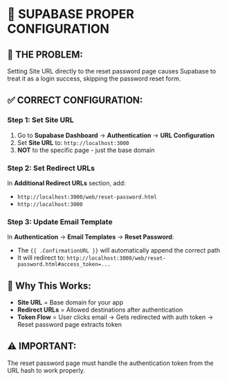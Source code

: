 # 🔧 SUPABASE PROPER CONFIGURATION

## 🚨 **THE PROBLEM:**
Setting Site URL directly to the reset password page causes Supabase to treat it as a login success, skipping the password reset form.

## ✅ **CORRECT CONFIGURATION:**

### **Step 1: Set Site URL**
1. Go to **Supabase Dashboard** → **Authentication** → **URL Configuration**
2. Set **Site URL** to: `http://localhost:3000`
3. **NOT** to the specific page - just the base domain

### **Step 2: Set Redirect URLs**
In **Additional Redirect URLs** section, add:
- `http://localhost:3000/web/reset-password.html`
- `http://localhost:3000`

### **Step 3: Update Email Template**
In **Authentication** → **Email Templates** → **Reset Password**:
- The `{{ .ConfirmationURL }}` will automatically append the correct path
- It will redirect to: `http://localhost:3000/web/reset-password.html#access_token=...`

## 🎯 **Why This Works:**
- **Site URL** = Base domain for your app
- **Redirect URLs** = Allowed destinations after authentication
- **Token Flow** = User clicks email → Gets redirected with auth token → Reset password page extracts token

## ⚠️ **IMPORTANT:**
The reset password page must handle the authentication token from the URL hash to work properly.